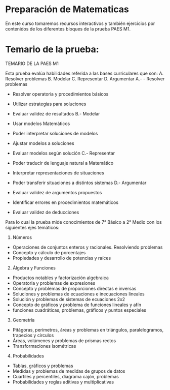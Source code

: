 # Preparación de Matematicas
En este curso tomaremos recursos interactivos y también ejercicios por contenidos de los diferentes bloques de la prueba PAES M1.

# Temario de la prueba:

TEMARIO DE LA PAES M1

Esta prueba evalúa habilidades referida a las bases curriculares que son:
A. Resolver problemas
B. Modelar
C. Representar
D. Argumentar
A.- - Resolver problemas
- Resolver operatoria y procedimientos básicos
- Utilizar estrategias para soluciones
- Evaluar validez de resultados
B.- Modelar
- Usar modelos Matemáticos
- Poder interpretar soluciones de modelos
- Ajustar modelos a soluciones
- Evaluar modelos según solución
C.- Representar
- Poder traducir de lenguaje natural a Matemático
- Interpretar representaciones de situaciones
- Poder transferir situaciones a distintos sistemas
D.- Argumentar
- Evaluar validez de argumentos propuestos
- Identificar errores en procedimientos matemáticos

- Evaluar validez de deducciones

Para lo cual la prueba mide conocimientos de 7° Básico a 2° Medio con los siguientes ejes temáticos:

1. Números
  - Operaciones de conjuntos enteros y racionales. Resolviendo problemas
  - Concepto y cálculo de porcentajes
  - Propiedades y desarrollo de potencias y raíces
2. Álgebra y Funciones
  - Productos notables y factorización algebraica
  - Operatoria y problemas de expresiones
  - Concepto y problemas de proporciones directas e inversas
  - Soluciones y problemas de ecuaciones e inecuaciones lineales
  - Solución y problemas de sistemas de ecuaciones 2x2
  - Concepto de gráficos y problema de funciones lineales y afín
  - funciones cuadráticas, problemas, gráficos y puntos especiales
3. Geometría
  - Pitágoras, perímetros, áreas y problemas en triángulos, paralelogramos, trapecios
  y círculos
  - Áreas, volúmenes y problemas de prismas rectos
  - Transformaciones isométricas
4. Probabilidades
  - Tablas, gráficos y problemas
  - Medidas y problemas de medidas de grupos de datos
  - Cuartiles y percentiles, diagrama cajón, problemas
  - Probabilidades y reglas aditivas y multiplicativas
